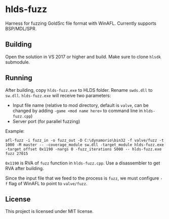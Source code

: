 # hlds-fuzz

Harness for fuzzing GoldSrc file format with WinAFL. Currently supports BSP/MDL/SPR.

## Building

Open the solution in VS 2017 or higher and build. Make sure to clone `hlsdk` submodule.

## Running

After building, copy `hlds-fuzz.exe` to HLDS folder. Rename `swds.dll` to `sw.dll`. `hlds-fuzz.exe` will receive two parameters:

- Input file name (relative to mod directory, default is `valve`, can be changed by adding `-game <mod name here>` to command line in `hlds-fuzz.cpp`)
- Server port (for parallel fuzzing)

Example:

```
afl-fuzz -i fuzz_in -o fuzz_out -D C:\dynamorio\bin32 -f valve/fuzz -t 1000 -M master -- -coverage_module sw.dll -target_module hlds-fuzz.exe -target_offset 0x1190 -nargs 0 -fuzz_iterations 5000 -- hlds-fuzz.exe fuzz 27015
```

`0x1190` is RVA of `fuzz` function in `hlds-fuzz.cpp`. Use a disassembler to get RVA after building.

Since the input file that we feed to the process is `fuzz`, we must configure `-f` flag of WinAFL to point to `valve/fuzz`.

## License

This project is licensed under MIT license.
